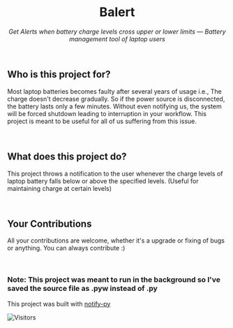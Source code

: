 <p align="center">
 <h1 align="center">Balert</h1>
 <p align="center"><i>Get Alerts when battery charge levels cross upper or lower limits — Battery management tool of laptop users</i></p>
</p>
<br>

## Who is this project for?
Most laptop batteries becomes faulty after several years of usage i.e., The charge doesn't decrease gradually. So if the power source is disconnected, the battery lasts only a few minutes. Without even notifying us, the system will be forced shutdown leading to interruption in your workflow. This project is meant to be useful for all of us suffering from this issue.

<br>

## What does this project do?
This project throws a notification to the user whenever the charge levels of laptop battery falls below or above the specified levels. (Useful for maintaining charge at certain levels)

<br>

## Your Contributions
All your contributions are welcome, whether it's a upgrade or fixing of bugs or anything. You can always contribute :)

<br>

### Note: This project was meant to run in the background so I've saved the source file as .pyw instead of .py

This project was built with [notify-py](https://github.com/ms7m/notify-py)

![Visitors](https://api.visitorbadge.io/api/visitors?path=https%3A%2F%2Fgithub.com%2Finboxsgk%2FBalert%2F&label=Views&countColor=%23263759)
